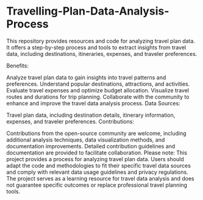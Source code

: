 # Travelling-Plan-Data-Analysis-Process
This repository provides resources and code for analyzing travel plan data. It offers a step-by-step process and tools to extract insights from travel data, including destinations, itineraries, expenses, and traveler preferences.

Benefits:

Analyze travel plan data to gain insights into travel patterns and preferences.
Understand popular destinations, attractions, and activities.
Evaluate travel expenses and optimize budget allocation.
Visualize travel routes and durations for trip planning.
Collaborate with the community to enhance and improve the travel data analysis process.
Data Sources:

Travel plan data, including destination details, itinerary information, expenses, and traveler preferences.
Contributions:

Contributions from the open-source community are welcome, including additional analysis techniques, data visualization methods, and documentation improvements.
Detailed contribution guidelines and documentation are provided to facilitate collaboration.
Please note: This project provides a process for analyzing travel plan data. Users should adapt the code and methodologies to fit their specific travel data sources and comply with relevant data usage guidelines and privacy regulations. The project serves as a learning resource for travel data analysis and does not guarantee specific outcomes or replace professional travel planning tools.






